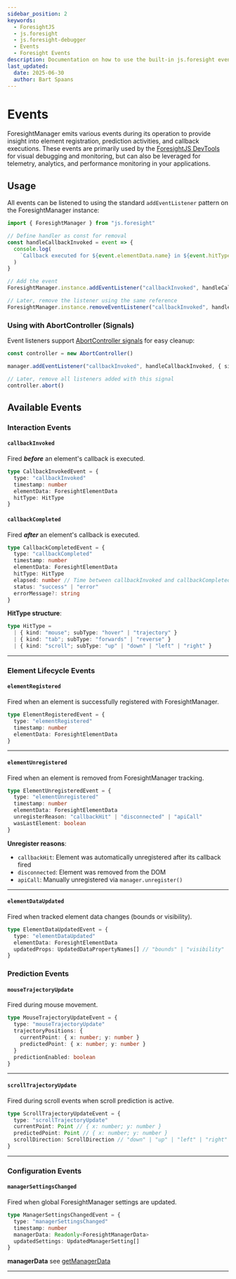 ```yaml
---
sidebar_position: 2
keywords:
  - ForesightJS
  - js.foresight
  - js.foresight-debugger
  - Events
  - Foresight Events
description: Documentation on how to use the built-in js.foresight events
last_updated:
  date: 2025-06-30
  author: Bart Spaans
---
```


# Events

ForesightManager emits various events during its operation to provide insight into element registration, prediction activities, and callback executions. These events are primarily used by the [ForesightJS DevTools](/docs/getting_started/development_tools) for visual debugging and monitoring, but can also be leveraged for telemetry, analytics, and performance monitoring in your applications.

## Usage

All events can be listened to using the standard `addEventListener` pattern on the ForesightManager instance:

```typescript
import { ForesightManager } from "js.foresight"

// Define handler as const for removal
const handleCallbackInvoked = event => {
  console.log(
    `Callback executed for ${event.elementData.name} in ${event.hitType.kind} mode, which took ${event.elapsed} ms`
  )
}

// Add the event
ForesightManager.instance.addEventListener("callbackInvoked", handleCallbackInvoked)

// Later, remove the listener using the same reference
ForesightManager.instance.removeEventListener("callbackInvoked", handleCallbackInvoked)
```

### Using with AbortController (Signals)

Event listeners support [AbortController signals](https://developer.mozilla.org/en-US/docs/Web/API/AbortController) for easy cleanup:

```typescript
const controller = new AbortController()

manager.addEventListener("callbackInvoked", handleCallbackInvoked, { signal: controller.signal })

// Later, remove all listeners added with this signal
controller.abort()
```

## Available Events

### Interaction Events

#### `callbackInvoked`

Fired **_before_** an element's callback is executed.

```typescript
type CallbackInvokedEvent = {
  type: "callbackInvoked"
  timestamp: number
  elementData: ForesightElementData
  hitType: HitType
}
```

#### `callbackCompleted`

Fired **_after_** an element's callback is executed.

```typescript
type CallbackCompletedEvent = {
  type: "callbackCompleted"
  timestamp: number
  elementData: ForesightElementData
  hitType: HitType
  elapsed: number // Time between callbackInvoked and callbackCompleted
  status: "success" | "error"
  errorMessage?: string
}
```

**HitType structure**:

```typescript
type HitType =
  | { kind: "mouse"; subType: "hover" | "trajectory" }
  | { kind: "tab"; subType: "forwards" | "reverse" }
  | { kind: "scroll"; subType: "up" | "down" | "left" | "right" }
```

---

### Element Lifecycle Events

#### `elementRegistered`

Fired when an element is successfully registered with ForesightManager.

```typescript
type ElementRegisteredEvent = {
  type: "elementRegistered"
  timestamp: number
  elementData: ForesightElementData
}
```

---

#### `elementUnregistered`

Fired when an element is removed from ForesightManager tracking.

```typescript
type ElementUnregisteredEvent = {
  type: "elementUnregistered"
  timestamp: number
  elementData: ForesightElementData
  unregisterReason: "callbackHit" | "disconnected" | "apiCall"
  wasLastElement: boolean
}
```

**Unregister reasons**:

- `callbackHit`: Element was automatically unregistered after its callback fired
- `disconnected`: Element was removed from the DOM
- `apiCall`: Manually unregistered via `manager.unregister()`

---

#### `elementDataUpdated`

Fired when tracked element data changes (bounds or visibility).

```typescript
type ElementDataUpdatedEvent = {
  type: "elementDataUpdated"
  elementData: ForesightElementData
  updatedProps: UpdatedDataPropertyNames[] // "bounds" | "visibility"
}
```

### Prediction Events

#### `mouseTrajectoryUpdate`

Fired during mouse movement.

```typescript
type MouseTrajectoryUpdateEvent = {
  type: "mouseTrajectoryUpdate"
  trajectoryPositions: {
    currentPoint: { x: number; y: number }
    predictedPoint: { x: number; y: number }
  }
  predictionEnabled: boolean
}
```

---

#### `scrollTrajectoryUpdate`

Fired during scroll events when scroll prediction is active.

```typescript
type ScrollTrajectoryUpdateEvent = {
  type: "scrollTrajectoryUpdate"
  currentPoint: Point // { x: number; y: number }
  predictedPoint: Point // { x: number; y: number }
  scrollDirection: ScrollDirection // "down" | "up" | "left" | "right"
}
```

---

### Configuration Events

#### `managerSettingsChanged`

Fired when global ForesightManager settings are updated.

```typescript
type ManagerSettingsChangedEvent = {
  type: "managerSettingsChanged"
  timestamp: number
  managerData: Readonly<ForesightManagerData>
  updatedSettings: UpdatedManagerSetting[]
}
```

**managerData**
see [getManagerData](/docs/getting_started/Static_Properties#foresightmanagerinstancegetmanagerdata)

---
